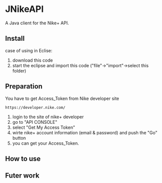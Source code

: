 JNikeAPI
========
A Java client for the Nike+ API. 

Install
--------
case of using in Eclise:

1. download this code
2. start the eclipse and import this code ("file"->"import"->select this folder)


Preparation
--------
You have to get Access_Token from Nike developer site

    https://developer.nike.com/

1. login to the site of nike+ developer
2. go to "API CONSOLE"
3. select "Get My Access Token"
4. wirte nike+ account information (email & password) and push the "Go" button
5. you can get your Access_Token. 

How to use
--------


Futer work
--------



